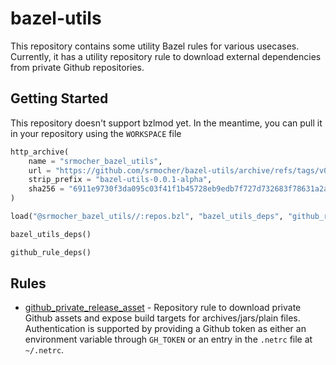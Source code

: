 # bazel-utils

This repository contains some utility Bazel rules for various usecases. Currently, it has a utility repository rule to download external dependencies from private Github repositories.

## Getting Started

This repository doesn't support bzlmod yet. In the meantime, you can pull it in your repository using the `WORKSPACE` file

```python
http_archive(
    name = "srmocher_bazel_utils",
    url = "https://github.com/srmocher/bazel-utils/archive/refs/tags/v0.0.1-alpha.zip"
    strip_prefix = "bazel-utils-0.0.1-alpha",
    sha256 = "6911e9730f3da095c03f41f1b45728eb9edb7f727d732683f78631a2acf6883c",
)

load("@srmocher_bazel_utils//:repos.bzl", "bazel_utils_deps", "github_rule_deps")

bazel_utils_deps()

github_rule_deps()
```

## Rules

- [github_private_release_asset](https://github.com/smocherla-brex/bazel-utils/blob/v0.0.1-alpha/rules/repo_utils/github.md#github_private_release_asset) - Repository rule to download private Github assets and expose build targets for archives/jars/plain files. Authentication is supported by providing a Github token as either an environment variable through `GH_TOKEN` or an entry in the `.netrc` file at `~/.netrc`.
